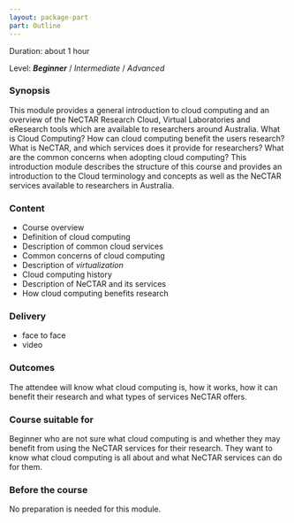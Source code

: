 ```yaml
---
layout: package-part
part: Outline
---
```


Duration: about 1 hour

Level: **_Beginner_** / _Intermediate_ / _Advanced_

### Synopsis

This module provides a general introduction to cloud computing and an overview of the NeCTAR Research Cloud, Virtual Laboratories and eResearch tools which are available to researchers around Australia. 
What is Cloud Computing? 
How can cloud computing benefit the users research? 
What is NeCTAR, and which services does it provide for researchers?
What are the common concerns when adopting cloud computing?
This introduction module describes the structure of this course and provides an introduction to the Cloud terminology and concepts as well as the NeCTAR services available to researchers in Australia.

### Content

* Course overview
* Definition of cloud computing
* Description of common cloud services
* Common concerns of cloud computing
* Description of *virtualization*
* Cloud computing history
* Description of NeCTAR and its services
* How cloud computing benefits research

### Delivery

* face to face
* video

### Outcomes

The attendee will know what cloud computing is, how it works, how it can benefit their research and what types of services NeCTAR offers. 

### Course suitable for

Beginner who are not sure what cloud computing is and whether they may benefit from using the NeCTAR services for their research.
They want to know what cloud computing is all about and what NeCTAR services can do for them.

### Before the course

No preparation is needed for this module.
